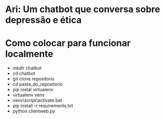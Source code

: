 # Ari: Um chatbot que conversa sobre depressão e ética


# Como  colocar para funcionar localmente
- mkdir chatbot
- cd chatbot
- git clone repositorio
- cd pasta_do_repositorio
- pip instal virtualenv
- virtualenv venv
- venv\script\activate.bat
- pip install -r requirements.txt
- python clientweb.py



